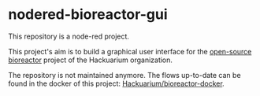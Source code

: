 # nodered-bioreactor-gui

This repository is a node-red project.

This project's aim is to build a graphical user interface for the [open-source bioreactor](https://github.com/Hackuarium/bioreactor) project of the Hackuarium organization.

The repository is not maintained anymore. The flows up-to-date can be found in the docker of this project: [Hackuarium/bioreactor-docker](https://github.com/Hackuarium/bioreactor-docker/).
